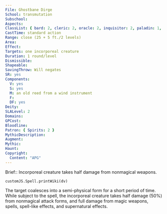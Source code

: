```yaml
---
File: Ghostbane Dirge
School: transmutation
Subschool: 
Aspects: 
ClassList: { bard: 2, cleric: 2, oracle: 2, inquisitor: 2, paladin: 1, shaman: 2, occultist: 2 }
CastTime: standard action
Range: close (25 + 5 ft./2 levels)
Area: 
Effect: 
Targets: one incorporeal creature
Duration: 1 round/level
Dismissible: 
Shapeable: 
SavingThrow: Will negates
SR: yes
Components:
  V: yes
  S: yes
  M: an old reed from a wind instrument
  F: 
  DF: yes
Deity: 
SLALevel: 2
Domains: 
GPCost: 
Bloodline: 
Patron: { Spirits: 2 }
MythicDescription: 
Augment: 
Mythic: 
Haunt: 
Copyright:
  Content: "APG"
---
```

Brief:: Incorporeal creature takes half damage from nonmagical weapons.

```dataviewjs
customJS.Spell.printWiki(dv)
```

The target coalesces into a semi-physical form for a short period of time. While subject to the spell, the incorporeal creature takes half damage (50%) from nonmagical attack forms, and full damage from magic weapons, spells, spell-like effects, and supernatural effects.

